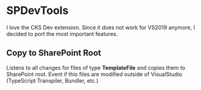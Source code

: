 # SPDevTools

I love the CKS Dev extension. Since it does not work for VS2019 anymore, I decided to port the most important features.

## Copy to SharePoint Root
Listens to all changes for files of type **TemplateFile** and copies them to SharePoint root. Event if this files are modified outside of VisualStudio (TypeScript Transpiler, Bundler, etc.)
